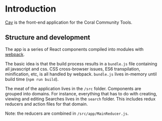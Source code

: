 # Introduction

[Cay](https://github.com/coralproject/cay) is the front-end application for the Coral Community Tools.

## Structure and development

The app is a series of React components compiled into modules with [webpack](http://webpack.github.io/).

The basic idea is that the build process results in a `bundle.js` file containing all javascript and css. CSS cross-browser issues, ES6 transpilation, minification, etc, is all handled by webpack. `bundle.js` lives in-memory until build time (`npm run build`).

The meat of the application lives in the `/src` folder. Components are grouped into domains. For instance, everything that has to do with creating, viewing and editing Searches lives in the `search` folder. This includes redux reducers and action files for that domain.

Note: the reducers are combined in `/src/app/MainReducer.js`.
